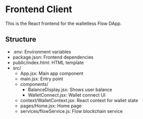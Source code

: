 # Frontend Client

This is the React frontend for the walletless Flow DApp.

## Structure

- .env: Environment variables
- package.json: Frontend dependencies
- public/index.html: HTML template
- src/
  - App.jsx: Main app component
  - main.jsx: Entry point
  - components/
    - BalanceDisplay.jsx: Shows user balance
    - WalletConnect.jsx: Wallet connect UI
  - context/WalletContext.jsx: React context for wallet state
  - pages/Home.jsx: Home page
  - services/flowService.js: Flow blockchain service 